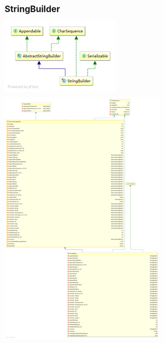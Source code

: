 # StringBuilder
![](/assets/lang/StringBuild接口和继承接口.png)

![](/assets/lang/StringBuild实现和继承的方法.png)
